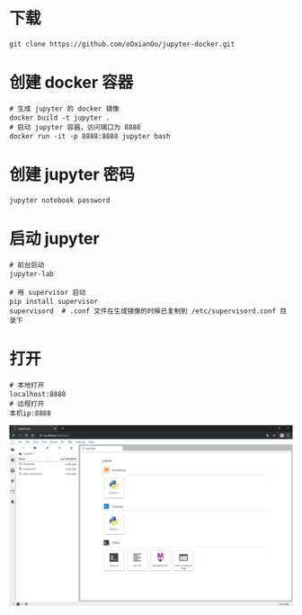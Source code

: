 # 下载

```shell
git clone https://github.com/oOxianOo/jupyter-docker.git
```


# 创建 docker 容器

```shell
# 生成 jupyter 的 docker 镜像 
docker build -t jupyter . 
# 启动 jupyter 容器，访问端口为 8888 
docker run -it -p 8888:8888 jupyter bash 
```


# 创建 jupyter 密码

```shell
jupyter notebook password
```


# 启动 jupyter

``` shell
# 前台启动
jupyter-lab

# 用 supervisor 启动
pip install supervisor
supervisord  # .conf 文件在生成镜像的时候已复制到 /etc/supervisord.conf 目录下
```

# 打开

```
# 本地打开
localhost:8888
# 远程打开
本机ip:8888
```

![截图](imgs/jupyter.png)


